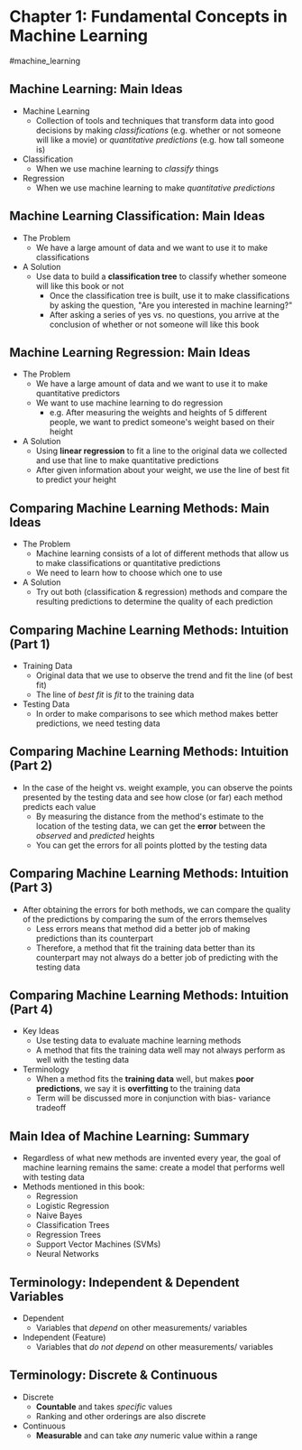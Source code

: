 # Chapter 1: Fundamental Concepts in Machine Learning

#machine_learning 

## Machine Learning: Main Ideas

- Machine Learning
	- Collection of tools and techniques that transform data into good decisions by making *classifications* (e.g. whether or not someone will like a movie) or *quantitative predictions* (e.g. how tall someone is)
- Classification
	- When we use machine learning to *classify* things
- Regression
	- When we use machine learning to make *quantitative predictions*

## Machine Learning Classification: Main Ideas

- The Problem
	- We have a large amount of data and we want to use it to make classifications
- A Solution
	- Use data to build a **classification tree** to classify whether someone will like this book or not
		- Once the classification tree is built, use it to make classifications by asking the question, "Are you interested in machine learning?"
		- After asking a series of yes vs. no questions, you arrive at the conclusion of whether or not someone will like this book

## Machine Learning Regression: Main Ideas

- The Problem
	- We have a large amount of data and we want to use it to make quantitative predictors
	- We want to use machine learning to do regression
		- e.g. After measuring the weights and heights of 5 different people, we want to predict someone's weight based on their height
- A Solution
	- Using **linear regression** to fit a line to the original data we collected and use that line to make quantitative predictions
	- After given information about your weight, we use the line of best fit to predict your height

## Comparing Machine Learning Methods: Main Ideas

- The Problem
	- Machine learning consists of a lot of different methods that allow us to make classifications or quantitative predictions
	- We need to learn how to choose which one to use
- A Solution
	- Try out both (classification & regression) methods and compare the resulting predictions to determine the quality of each prediction

## Comparing Machine Learning Methods: Intuition (Part 1)

- Training Data
	- Original data that we use to observe the trend and fit the line (of best fit)
	- The line of *best fit* is *fit* to the training data
- Testing Data
	- In order to make comparisons to see which method makes better predictions, we need testing data

## Comparing Machine Learning Methods: Intuition (Part 2)

- In the case of the height vs. weight example, you can observe the points presented by the testing data and see how close (or far) each method predicts each value
	- By measuring the distance from the method's estimate to the location of the testing data, we can get the **error** between the *observed* and *predicted* heights
	- You can get the errors for all points plotted by the testing data

## Comparing Machine Learning Methods: Intuition (Part 3)

- After obtaining the errors for both methods, we can compare the quality of the predictions by comparing the sum of the errors themselves
	- Less errors means that method did a better job of making predictions than its counterpart
	- Therefore, a method that fit the training data better than its counterpart may not always do a better job of predicting with the testing data

## Comparing Machine Learning Methods: Intuition (Part 4)

- Key Ideas
	- Use testing data to evaluate machine learning methods
	- A method that fits the training data well may not always perform as well with the testing data
- Terminology
	- When a method fits the **training data** well, but makes **poor predictions**, we say it is **overfitting** to the training data
	- Term will be discussed more in conjunction with bias- variance tradeoff

## Main Idea of Machine Learning: Summary

- Regardless of what new methods are invented every year, the goal of machine learning remains the same: create a model that performs well with testing data
- Methods mentioned in this book:
	- Regression
	- Logistic Regression
	- Naive Bayes
	- Classification Trees
	- Regression Trees
	- Support Vector Machines (SVMs)
	- Neural Networks

## Terminology: Independent & Dependent Variables

- Dependent
	- Variables that *depend* on other measurements/ variables
- Independent (Feature)
	- Variables that *do not depend* on other measurements/ variables

## Terminology: Discrete & Continuous

- Discrete
	- **Countable** and takes *specific* values
	- Ranking and other orderings are also discrete
- Continuous
	- **Measurable** and can take *any* numeric value within a range